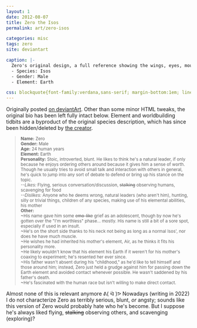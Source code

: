 ```yaml
---
layout: 1
date: 2012-08-07
title: Zero the Isos
permalink: art/zero-isos

categories: misc
tags: zero
site: deviantart

caption: |-
  Zero's original design, a full reference showing the wings, eyes, mouth, general side view, and palette. Also noted:
  - Species: Isos
  - Gender: Male
  - Element: Earth

css: blockquote{font-family:verdana,sans-serif; margin-bottom:1em; line-height:1.15em;} blockquote small{font-size:.65em;}
---
```

Originally posted [on deviantArt](https://www.deviantart.com/a-flyleaf/art/Zero-Reference-Sheet-319746999). Other than some minor HTML tweaks, the original bio has been left fully intact below. Element and worldbuilding tidbits are a byproduct of the original species description, which has since been hidden/deleted by [the creator](https://www.deviantart.com/glitchedbat).

><small><b>Name:</b> Zero<br><b>Gender:</b> Male<br><b>Age:</b> 24 human years<br><b>Element:</b> Earth<br><b>Personality:</b> Stoic, introverted, blunt. He likes to think he's a natural leader, if only because he enjoys ordering others around because it gives him a sense of worth. Though he usually tries to avoid small talk and interaction with others in general, he's quick to jump into any sort of debate to defend or bring up his stance on the topic.<br><i>--Likes:</i> Flying, serious conversation/discussion, <strike>stalking</strike> observing humans, scavenging for food<br><i>--Dislikes:</i> Anyone who he deems wrong, natural leaders (who aren't him), hunting, silly or trivial things, children of any species, making use of his elemental abilities, his mother<br><b>Other:</b><br>~His name gave him some <strike>emo-like</strike> grief as an adolescent, though by now he's gotten over the "I'm worthless" phase... mostly. His name is still a bit of a sore spot, especially if used in an insult.<br>~He's on the short side thanks to his neck not being as long as a normal Isos', nor does he have much muscle.<br>~He wishes he had inherited his mother's element, Air, as he thinks it fits his personality more.<br>~He likely wouldn't know that his element his Earth if it weren't for his mother's coaxing to experiment; he's resented her ever since.<br>~His father wasn't absent during his "childhood," as he'd like to tell himself and those around him; instead, Zero just held a grudge against him for passing down the Earth element and avoided contact whenever possible. He wasn't saddened by his father's death.<br>~He's fascinated with the human race but isn't willing to make direct contact.</small>

Almost none of this is relevant anymore <span style="display:inline-block;">ᕕ( ᐛ )ᕗ</span> Nowadays (writing in 2022) I do not characterize Zero as terribly serious, blunt, *or* angsty; sounds like this version of Zero would probably hate who he's become. But I suppose he's always liked flying, <s>stalking</s> observing others, and scavenging (exploring)?